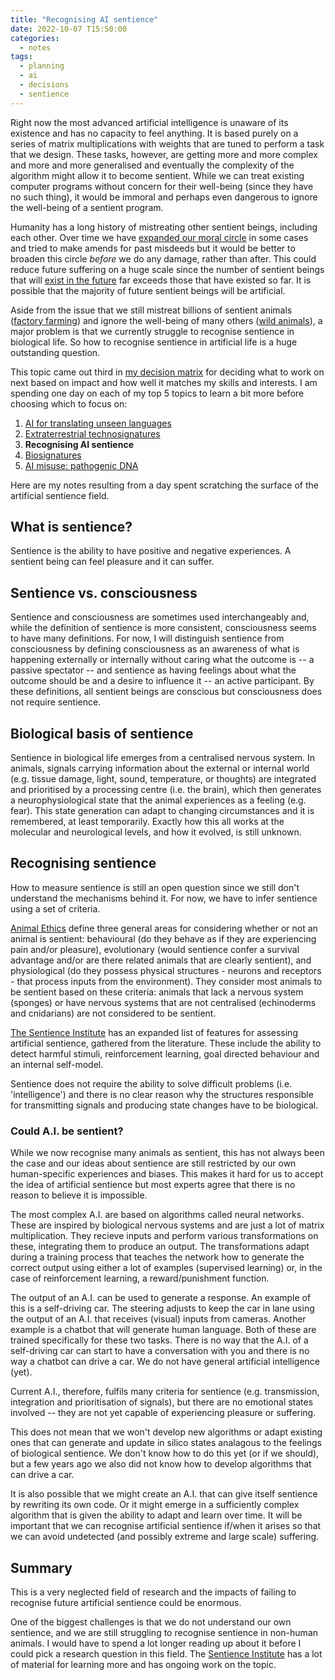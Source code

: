```yaml
---
title: "Recognising AI sentience"
date: 2022-10-07 T15:50:00
categories:
  - notes
tags:
  - planning
  - ai
  - decisions
  - sentience
---
```


Right now the most advanced artificial intelligence is unaware of its existence and has no capacity to feel anything. It is based purely on a series of matrix multiplications with weights that are tuned to perform a task that we design. These tasks, however, are getting more and more complex and more and more generalised and eventually the complexity of the algorithm might allow it to become sentient. While we can treat existing computer programs without concern for their well-being (since they have no such thing), it would be immoral and perhaps even dangerous to ignore the well-being of a sentient program. 

Humanity has a long history of mistreating other sentient beings, including each other. Over time we have [expanded our moral circle][moral-circle] in some cases and tried to make amends for past misdeeds but it would be better to broaden this circle *before* we do any damage, rather than after. This could reduce future suffering on a huge scale since the number of sentient beings that will [exist in the future][longtermism] far exceeds those that have existed so far. It is possible that the majority of future sentient beings will be artificial.

Aside from the issue that we still mistreat billions of sentient animals ([factory farming][factory-farming]) and ignore the well-being of many others ([wild animals][wild-animals]), a major problem is that we currently struggle to recognise sentience in biological life. So how to recognise sentience in artificial life is a huge outstanding question.

This topic came out third in [my decision matrix][choosing-research-topic] for deciding what to work on next based on impact and how well it matches my skills and interests. I am spending one day on each of my top 5 topics to learn a bit more before choosing which to focus on:

1. [AI for translating unseen languages][ai-nonhuman-language]
2. [Extraterrestrial technosignatures][technosignatures]
3. **Recognising AI sentience**
4. [Biosignatures][biosignatures]
5. [AI misuse: pathogenic DNA][ai-misuse-pathogenic-dna]
   
Here are my notes resulting from a day spent scratching the surface of the artificial sentience field.

## What is sentience?
Sentience is the ability to have positive and negative experiences. A sentient being can feel pleasure and it can suffer. 

## Sentience vs. consciousness
Sentience and consciousness are sometimes used interchangeably and, while the definition of sentience is more consistent, consciousness seems to have many definitions. For now, I will distinguish sentience from consciousness by defining consciousness as an awareness of what is happening externally or internally without caring what the outcome is -- a passive spectator -- and sentience as having feelings about what the outcome should be and a desire to influence it -- an active participant. By these definitions, all sentient beings are conscious but consciousness does not require sentience. 

## Biological basis of sentience
Sentience in biological life emerges from a centralised nervous system. In animals, signals carrying information about the external or internal world (e.g. tissue damage, light, sound, temperature, or thoughts) are integrated and prioritised by a processing centre (i.e. the brain), which then generates a neurophysiological state that the animal experiences as a feeling (e.g. fear). This state generation can adapt to changing circumstances and it is remembered, at least temporarily. Exactly how this all works at the molecular and neurological levels, and how it evolved, is still unknown.

## Recognising sentience
How to measure sentience is still an open question since we still don't understand the mechanisms behind it. For now, we have to infer sentience using a set of criteria. 

[Animal Ethics][animal-ethics] define three general areas for considering whether or not an animal is sentient: behavioural (do they behave as if they are experiencing pain and/or pleasure), evolutionary (would sentience confer a survival advantage and/or are there related animals that are clearly sentient), and physiological (do they possess physical structures - neurons and receptors - that process inputs from the environment). They consider most animals to be sentient based on these criteria:  animals that lack a nervous system (sponges) or have nervous systems that are not centralised (echinoderms and cnidarians) are not considered to be sentient. 

[The Sentience Institute][sentience-institute-criteria] has an expanded list of features for assessing artificial sentience, gathered from the literature. These include the ability to detect harmful stimuli, reinforcement learning, goal directed behaviour and an internal self-model.

Sentience does not require the ability to solve difficult problems (i.e. 'intelligence') and there is no clear reason why the structures responsible for transmitting signals and producing state changes have to be biological. 

### Could A.I. be sentient?
While we now recognise many animals as sentient, this has not always been the case and our ideas about sentience are still restricted by our own human-specific experiences and biases. This makes it hard for us to accept the idea of artificial sentience but most experts agree that there is no reason to believe it is impossible.

The most complex A.I. are based on algorithms called neural networks. These are inspired by biological nervous systems and are just a lot of matrix multiplication. They recieve inputs and perform various transformations on these, integrating them to produce an output. The transformations adapt during a training process that teaches the network how to generate the correct output using either a lot of examples (supervised learning) or, in the case of reinforcement learning, a reward/punishment function.

The output of an A.I. can be used to generate a response. An example of this is a self-driving car. The steering adjusts to keep the car in lane using the output of an A.I. that receives (visual) inputs from cameras. Another example is a chatbot that will generate human language. Both of these are trained specifically for these two tasks. There is no way that the A.I. of a self-driving car can start to have a conversation with you and there is no way a chatbot can drive a car. We do not have general artificial intelligence (yet).

Current A.I., therefore, fulfils many criteria for sentience (e.g. transmission, integration and prioritisation of signals), but there are no emotional states involved -- they are not yet capable of experiencing pleasure or suffering. 

This does not mean that we won't develop new algorithms or adapt existing ones that can generate and update in silico states analagous to the feelings of biological sentience. We don't know how to do this yet (or if we should), but a few years ago we also did not know how to develop algorithms that can drive a car. 

It is also possible that we might create an A.I. that can give itself sentience by rewriting its own code. Or it might emerge in a sufficiently complex algorithm that is given the ability to adapt and learn over time. It will be important that we can recognise artificial sentience if/when it arises so that we can avoid undetected (and possibly extreme and large scale) suffering.

## Summary
This is a very neglected field of research and the impacts of failing to recognise future artificial sentience could be enormous. 

One of the biggest challenges is that we do not understand our own sentience, and we are still struggling to recognise sentience in non-human animals. I would have to spend a lot longer reading up about it before I could pick a research question in this field. The [Sentience Institute][sentience-institute] has a lot of material for learning more and has ongoing work on the topic.

[ai-misuse-pathogenic-dna]: https://open-research.gemmadanks.com/notes/ai-misuse-pathogenic-dna/
[ai-nonhuman-language]: https://open-research.gemmadanks.com/notes/ai-for-decoding-non-human-languages/
[animal-ethics]: https://www.animal-ethics.org/criteria-for-recognizing-sentience/
[biosignatures]: https://open-research.gemmadanks.com/notes/exoplanet-biosignatures/
[choosing-research-topic]: https://open-research.gemmadanks.com/planning/choosing-research-topic/
[factory-farming]: https://80000hours.org/problem-profiles/factory-farming/
[longtermism]: https://80000hours.org/articles/future-generations/
[moral-circle]: https://www.sciencedirect.com/science/article/pii/S0016328721000641
[sentience-institute]: https://www.sentienceinstitute.org/blog/the-importance-of-artificial-sentience
[sentience-institute-criteria]: https://www.sentienceinstitute.org/blog/assessing-sentience-in-artificial-entities
[technosignatures]: https://open-research.gemmadanks.com/notes/technosignatures/
[wild-animals]: https://80000hours.org/problem-profiles/wild-animal-welfare/
